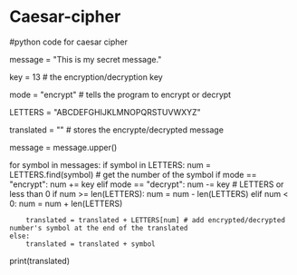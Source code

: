 # Caesar-cipher
#python code for caesar cipher

message = "This is my secret message."

key = 13 # the encryption/decryption key

mode = "encrypt" # tells the program to encrypt or decrypt

LETTERS = "ABCDEFGHIJKLMNOPQRSTUVWXYZ"

translated = "" # stores the encrypte/decrypted message

message = message.upper()

for symbol in messages:
    if symbol in LETTERS:
        num = LETTERS.find(symbol) # get the number of the symbol
        if mode == "encrypt":
            num += key
        elif mode == "decrypt":
            num -= key
        # LETTERS or less than 0
        if num >= len(LETTERS):
            num = num - len(LETTERS)
        elif num < 0:
            num = num + len(LETTERS)
   
        translated = translated + LETTERS[num] # add encrypted/decrypted number's symbol at the end of the translated
    else:
        translated = translated + symbol

print(translated)
    
   
      
